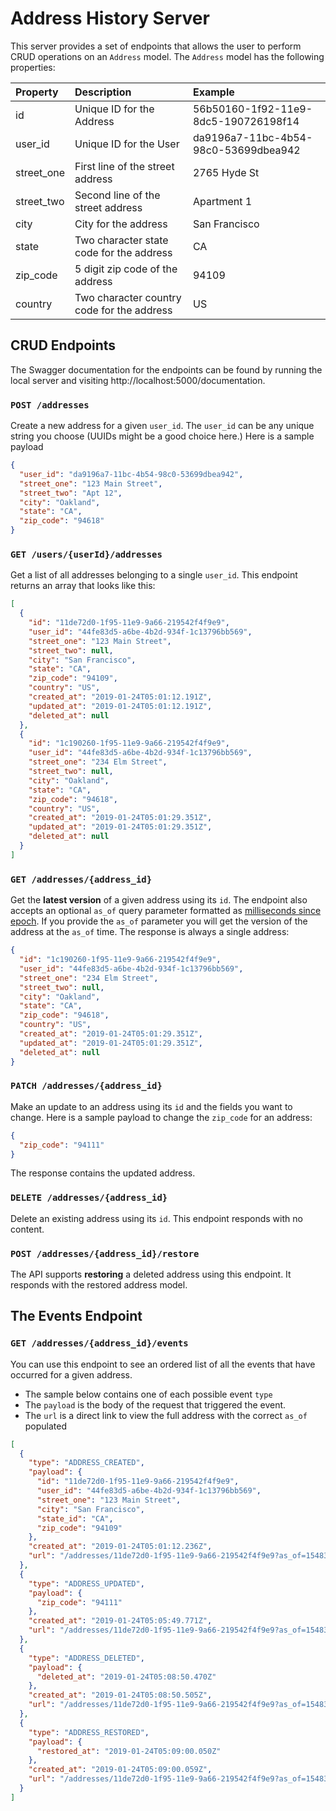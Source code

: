 # Address History Server

This server provides a set of endpoints that allows the user to perform CRUD operations on an `Address` model. The `Address` model has the following properties:


Property | Description | Example
:--- | :--- | :---
id | Unique ID for the Address  | 56b50160-1f92-11e9-8dc5-190726198f14
user_id | Unique ID for the User | da9196a7-11bc-4b54-98c0-53699dbea942
street_one | First line of the street address | 2765 Hyde St
street_two | Second line of the street address| Apartment 1
city | City for the address| San Francisco
state | Two character state code for the address | CA
zip_code | 5 digit zip code of the address | 94109
country | Two character country code for the address | US

## CRUD Endpoints

The Swagger documentation for the endpoints can be found by running the local server and visiting http://localhost:5000/documentation.

### `POST /addresses`

Create a new address for a given `user_id`. The `user_id` can be any unique string you choose (UUIDs might be a good choice here.) Here is a sample payload

```json
{
  "user_id": "da9196a7-11bc-4b54-98c0-53699dbea942",
  "street_one": "123 Main Street",
  "street_two": "Apt 12",
  "city": "Oakland",
  "state": "CA",
  "zip_code": "94618"
}
```

### `GET /users/{userId}/addresses`

Get a list of all addresses belonging to a single `user_id`. This endpoint returns an array that looks like this:

```json
[
  {
    "id": "11de72d0-1f95-11e9-9a66-219542f4f9e9",
    "user_id": "44fe83d5-a6be-4b2d-934f-1c13796bb569",
    "street_one": "123 Main Street",
    "street_two": null,
    "city": "San Francisco",
    "state": "CA",
    "zip_code": "94109",
    "country": "US",
    "created_at": "2019-01-24T05:01:12.191Z",
    "updated_at": "2019-01-24T05:01:12.191Z",
    "deleted_at": null
  },
  {
    "id": "1c190260-1f95-11e9-9a66-219542f4f9e9",
    "user_id": "44fe83d5-a6be-4b2d-934f-1c13796bb569",
    "street_one": "234 Elm Street",
    "street_two": null,
    "city": "Oakland",
    "state": "CA",
    "zip_code": "94618",
    "country": "US",
    "created_at": "2019-01-24T05:01:29.351Z",
    "updated_at": "2019-01-24T05:01:29.351Z",
    "deleted_at": null
  }
]
```

### `GET /addresses/{address_id}`

Get the **latest version** of a given address using its `id`. The endpoint also accepts an optional `as_of` query parameter formatted as [milliseconds since epoch](https://www.epochconverter.com/). If you provide the `as_of` parameter you will get the version of the address at the `as_of` time. The response is always a single address:

```json
{
  "id": "1c190260-1f95-11e9-9a66-219542f4f9e9",
  "user_id": "44fe83d5-a6be-4b2d-934f-1c13796bb569",
  "street_one": "234 Elm Street",
  "street_two": null,
  "city": "Oakland",
  "state": "CA",
  "zip_code": "94618",
  "country": "US",
  "created_at": "2019-01-24T05:01:29.351Z",
  "updated_at": "2019-01-24T05:01:29.351Z",
  "deleted_at": null
}
```

### `PATCH /addresses/{address_id}`

Make an update to an address using its `id` and the fields you want to change. Here is a sample payload to change the `zip_code` for an address:

```json
{
  "zip_code": "94111"
}
```

The response contains the updated address.

### `DELETE /addresses/{address_id}`

Delete an existing address using its `id`. This endpoint responds with no content. 

### `POST /addresses/{address_id}/restore`

The API supports **restoring** a deleted address using this endpoint. It responds with the restored address model.

## The Events Endpoint

### `GET /addresses/{address_id}/events`

You can use this endpoint to see an ordered list of all the events that have occurred for a given address. 

- The sample below contains one of each possible event `type`
- The `payload` is the body of the request that triggered the event. 
- The `url` is a direct link to view the full address with the correct `as_of` populated

```json
[
  {
    "type": "ADDRESS_CREATED",
    "payload": {
      "id": "11de72d0-1f95-11e9-9a66-219542f4f9e9",
      "user_id": "44fe83d5-a6be-4b2d-934f-1c13796bb569",
      "street_one": "123 Main Street",
      "city": "San Francisco",
      "state_id": "CA",
      "zip_code": "94109"
    },
    "created_at": "2019-01-24T05:01:12.236Z",
    "url": "/addresses/11de72d0-1f95-11e9-9a66-219542f4f9e9?as_of=1548306072236"
  },
  {
    "type": "ADDRESS_UPDATED",
    "payload": {
      "zip_code": "94111"
    },
    "created_at": "2019-01-24T05:05:49.771Z",
    "url": "/addresses/11de72d0-1f95-11e9-9a66-219542f4f9e9?as_of=1548306349771"
  },
  {
    "type": "ADDRESS_DELETED",
    "payload": {
      "deleted_at": "2019-01-24T05:08:50.470Z"
    },
    "created_at": "2019-01-24T05:08:50.505Z",
    "url": "/addresses/11de72d0-1f95-11e9-9a66-219542f4f9e9?as_of=1548306530505"
  },
  {
    "type": "ADDRESS_RESTORED",
    "payload": {
      "restored_at": "2019-01-24T05:09:00.050Z"
    },
    "created_at": "2019-01-24T05:09:00.059Z",
    "url": "/addresses/11de72d0-1f95-11e9-9a66-219542f4f9e9?as_of=1548306540059"
  }
]
```
